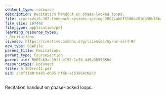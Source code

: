 ```yaml
---
content_type: resource
description: Recitation handout on phase-locked loops.
file: /courses/6-302-feedback-systems-spring-2007/ab8f3180b481db95bf8ba153804c6ac3_6_302rec11.pdf
file_size: 107448
file_type: application/pdf
learning_resource_types:
- Recitations
license: https://creativecommons.org/licenses/by-nc-sa/4.0/
ocw_type: OCWFile
parent_title: Recitations
parent_type: CourseSection
parent_uid: 5667c63a-09ff-e158-1e89-d49a0035050d
resourcetype: Document
title: 6_302rec11.pdf
uid: ab8f3180-b481-db95-bf8b-a153804c6ac3
---
```

Recitation handout on phase-locked loops.